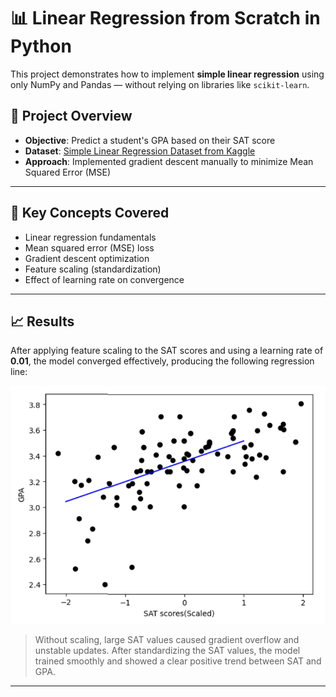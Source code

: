 # 📊 Linear Regression from Scratch in Python

This project demonstrates how to implement **simple linear regression** using only NumPy and Pandas — without relying on libraries like `scikit-learn`.

## 🚀 Project Overview

- **Objective**: Predict a student's GPA based on their SAT score
- **Dataset**: [Simple Linear Regression Dataset from Kaggle](https://www.kaggle.com/datasets/japondo/simple-linear-regression?utm_source=chatgpt.com) 
- **Approach**: Implemented gradient descent manually to minimize Mean Squared Error (MSE)

---

## 🧠 Key Concepts Covered

- Linear regression fundamentals
- Mean squared error (MSE) loss
- Gradient descent optimization
- Feature scaling (standardization)
- Effect of learning rate on convergence

---

## 📈 Results

After applying feature scaling to the SAT scores and using a learning rate of **0.01**, the model converged effectively, producing the following regression line:

![Regression Result](regression_plot.png)

> Without scaling, large SAT values caused gradient overflow and unstable updates. After standardizing the SAT values, the model trained smoothly and showed a clear positive trend between SAT and GPA.

---
